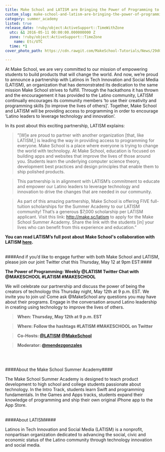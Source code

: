 ```yaml
---
title: Make School and LATISM are Bringing the Power of Programming to Latino Students
custom_slug: make-school-and-latism-are-bringing-the-power-of-programming-to-latino-students
category: summer_academy
listed: true
release_date: !ruby/object:ActiveSupport::TimeWithZone
  utc: &1 2016-05-11 00:00:00.000000000 Z
  zone: !ruby/object:ActiveSupport::TimeZone
    name: Etc/UTC
  time: *1
cover_photo_path: https://cdn.rawgit.com/MakeSchool-Tutorials/News/29d051ed19836a403812a45a5db83e6ad62c511d//95503390-7b07-4561-b228-c3e3c8292bf3/cover_photo.jpeg

---
```

At Make School, we are very committed to our mission of empowering students to build products that will change the world. And now, we’re proud to announce a partnership with Latinos in Tech Innovation and Social Media (LATISM), an organization that has demonstrated its dedication to the same mission Make School strives to fulfill. Through the hackathons it has thrown and the encouragement it has provided to the Latino community, LATISM continually encourages its community members ‘to use their creativity and programming skills [to improve the lives of others]’. Together, Make School and LATISM will be providing access to programming in order to encourage ‘Latino leaders to leverage technology and innovation’.

In its post about this exciting partnership, LATISM explains:
>”[W]e are proud to partner with another organization [that, like LATISM,] is leading the way in providing access to programming for everyone. Make School is a place where everyone is trying to change the world with technology. At Make School, education is focused on building apps and websites that improve the lives of those around you. Students learn the underlying computer science theory, development best practices and design principles that enable them to ship polished products.

>This partnership is in alignment with LATISM’s commitment to educate and empower our Latino leaders to leverage technology and innovation to drive the changes that are needed in our community.

>As part of this amazing partnership, Make School is offering FIVE full-tuition scholarships for the Summer Academy to our LATISM community! That’s a generous $7,000 scholarship per LATISM applicant. Visit this link: http://make.sc/latism to apply for the Make School Summer Academy. Share the link with the students [in] your lives who can benefit from this experience and education.”

<strong>You can read LATISM’s full post about Make School's collaboration with LATISM [here](http://latism.org/bringing-the-power-of-programming-to-latino-students-with-make-school/).</strong>
<br>
<br>

####And if you’d like to engage further with both Make School and LATISM, please join our joint Twitter chat this Thursday, May 12 at 9pm EST:####

<strong>The Power of Programming: Weekly @LATISM Twitter Chat with @MAKESCHOOL #LATISM #MAKESCHOOL</strong>

We will celebrate our partnership and discuss the power of being the creators of technology this Thursday night, May 12th at 9 p.m. EST. We invite you to join us! Come ask @MakeSchool any questions you may have about their programs. Engage in the conversation around Latino leadership in creating using technology to improve the lives of others.

><strong>When: Thursday, May 12th at 9 p.m. EST</strong>

><strong>Where: Follow the hashtags #LATISM #MAKESCHOOL on Twitter</strong>

><strong>Co-Hosts: [@LATISM](https://twitter.com/LATISM) [@MakeSchool](https://twitter.com/MakeSchool)</strong>

><strong>Moderator: [@mendezgonzales](https://twitter.com/mendezgonzales)</strong>
<br>
<br>

####About the Make School Summer Academy####
<p>The Make School Summer Academy is designed to teach product development to high school and college students passionate about technology. In the Intro Track, students learn Swift and programming fundamentals. In the Games and Apps tracks, students expand their knowledge of programming and ship their own original iPhone app to the App Store.
<br>
<br>

####About LATISM####
<p>Latinos in Tech Innovation and Social Media (LATISM) is a nonprofit, nonpartisan organization dedicated to advancing the social, civic and economic status of the Latino community through technology innovation and social media.